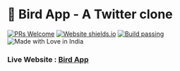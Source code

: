 # :hatched_chick: Bird App - A Twitter clone

[![PRs Welcome](https://img.shields.io/badge/PRs-welcome-brightgreen.svg?style=flat-square)](https://github.com/tarunsinghdev/bird-app/pulls)
[![Website shields.io](https://img.shields.io/website-up-down-green-red/http/shields.io.svg)]()
[![Build passing](https://img.shields.io/badge/Build-Passing-brightgreen.svg?style=flat-square)]()&nbsp;![Made with Love in India](https://madewithlove.org.in/badge.svg)

### Live Website : [Bird App]()
